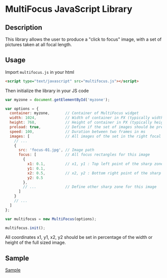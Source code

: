# MultiFocus JavaScript Library

## Description

This library allows the user to produce a "click to focus" image, with a set of pictures taken at all focal length.

## Usage

Import `multifocus.js` in your html 

```HTML
<script type="text/javascript" src="multifocus.js"></script>
```

Then initialize the library in your JS code

```JAVASCRIPT
var myzone = document.getElementById('myzone');

var options = {
  container: myzone,       // Container of MultiFocus widget
  width: 1024,             // Width of container in PX (typically width of each image)
  height: 768,             // Height of container in PX (typically height of each image)
  preload: true,           // Define if the set of images should be preloaded
  speed: 100,              // Duration between two frames in ms
  images: [                // All images of the set in the right focal length order
    // ...
    {
      src: 'focus-01.jpg', // Image path
      focus: [             // All focus rectangles for this image
        {
          x1: 0.1,         // x1, y1 : Top left point of the sharp zone
          y1: 0.1,
          x2: 0.5,         // x2, y2 : Bottom right point of the sharp zone
          y2: 0.5
        },
        // ...             // Define other sharp zone for this image
      ]
    }
    // ...
  ]
};

var multifocus = new MultiFocus(options);

multifocus.init();
```

All coordinates x1, y1, x2, y2 should be set in percentage of the width or height of the full sized image.

## Sample 

[Sample](http://htmlpreview.github.io/?https://github.com/lionep/multifocus/blob/master/sample/index.html)
